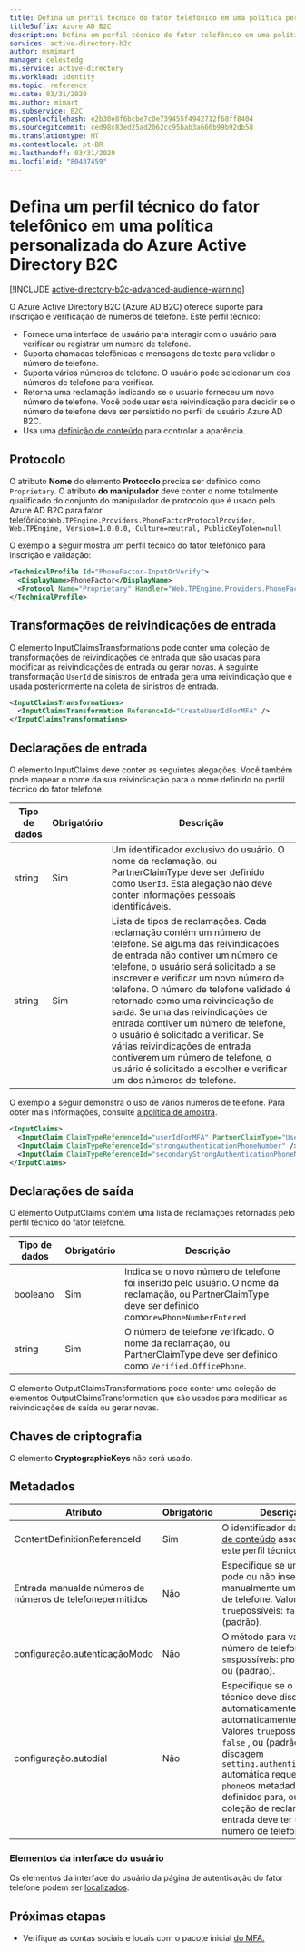 ```yaml
---
title: Defina um perfil técnico do fator telefônico em uma política personalizada
titleSuffix: Azure AD B2C
description: Defina um perfil técnico do fator telefônico em uma política personalizada no Azure Active Directory B2C.
services: active-directory-b2c
author: msmimart
manager: celestedg
ms.service: active-directory
ms.workload: identity
ms.topic: reference
ms.date: 03/31/2020
ms.author: mimart
ms.subservice: B2C
ms.openlocfilehash: e2b30e8f6bcbe7c0e739455f4942712f68ff8404
ms.sourcegitcommit: ced98c83ed25ad2062cc95bab3a666b99b92db58
ms.translationtype: MT
ms.contentlocale: pt-BR
ms.lasthandoff: 03/31/2020
ms.locfileid: "80437459"
---
```

# <a name="define-a-phone-factor-technical-profile-in-an-azure-active-directory-b2c-custom-policy"></a>Defina um perfil técnico do fator telefônico em uma política personalizada do Azure Active Directory B2C

[!INCLUDE [active-directory-b2c-advanced-audience-warning](../../includes/active-directory-b2c-advanced-audience-warning.md)]

O Azure Active Directory B2C (Azure AD B2C) oferece suporte para inscrição e verificação de números de telefone. Este perfil técnico:

- Fornece uma interface de usuário para interagir com o usuário para verificar ou registrar um número de telefone.
- Suporta chamadas telefônicas e mensagens de texto para validar o número de telefone.
- Suporta vários números de telefone. O usuário pode selecionar um dos números de telefone para verificar.  
- Retorna uma reclamação indicando se o usuário forneceu um novo número de telefone. Você pode usar esta reivindicação para decidir se o número de telefone deve ser persistido no perfil de usuário Azure AD B2C.  
- Usa uma [definição de conteúdo](contentdefinitions.md) para controlar a aparência.

## <a name="protocol"></a>Protocolo

O atributo **Nome** do elemento **Protocolo** precisa ser definido como `Proprietary`. O atributo **do manipulador** deve conter o nome totalmente qualificado do conjunto do manipulador de protocolo que é usado pelo Azure AD B2C para fator telefônico:`Web.TPEngine.Providers.PhoneFactorProtocolProvider, Web.TPEngine, Version=1.0.0.0, Culture=neutral, PublicKeyToken=null`

O exemplo a seguir mostra um perfil técnico do fator telefônico para inscrição e validação:

```XML
<TechnicalProfile Id="PhoneFactor-InputOrVerify">
  <DisplayName>PhoneFactor</DisplayName>
  <Protocol Name="Proprietary" Handler="Web.TPEngine.Providers.PhoneFactorProtocolProvider, Web.TPEngine, Version=1.0.0.0, Culture=neutral, PublicKeyToken=null" />
</TechnicalProfile>
```

## <a name="input-claims-transformations"></a>Transformações de reivindicações de entrada

O elemento InputClaimsTransformations pode conter uma coleção de transformações de reivindicações de entrada que são usadas para modificar as reivindicações de entrada ou gerar novas. A seguinte transformação `UserId` de sinistros de entrada gera uma reivindicação que é usada posteriormente na coleta de sinistros de entrada.

```xml
<InputClaimsTransformations>
  <InputClaimsTransformation ReferenceId="CreateUserIdForMFA" />
</InputClaimsTransformations>
```

## <a name="input-claims"></a>Declarações de entrada

O elemento InputClaims deve conter as seguintes alegações. Você também pode mapear o nome da sua reivindicação para o nome definido no perfil técnico do fator telefone. 

|  Tipo de dados| Obrigatório | Descrição |
| --------- | -------- | ----------- | 
| string| Sim | Um identificador exclusivo do usuário. O nome da reclamação, ou PartnerClaimType deve ser definido como `UserId`. Esta alegação não deve conter informações pessoais identificáveis.|
| string| Sim | Lista de tipos de reclamações. Cada reclamação contém um número de telefone. Se alguma das reivindicações de entrada não contiver um número de telefone, o usuário será solicitado a se inscrever e verificar um novo número de telefone. O número de telefone validado é retornado como uma reivindicação de saída. Se uma das reivindicações de entrada contiver um número de telefone, o usuário é solicitado a verificar. Se várias reivindicações de entrada contiverem um número de telefone, o usuário é solicitado a escolher e verificar um dos números de telefone. |

O exemplo a seguir demonstra o uso de vários números de telefone. Para obter mais informações, consulte [a política de amostra](https://github.com/azure-ad-b2c/samples/tree/master/policies/mfa-add-secondarymfa).

```XML
<InputClaims>
  <InputClaim ClaimTypeReferenceId="userIdForMFA" PartnerClaimType="UserId" />
  <InputClaim ClaimTypeReferenceId="strongAuthenticationPhoneNumber" />
  <InputClaim ClaimTypeReferenceId="secondaryStrongAuthenticationPhoneNumber" />
</InputClaims>
```

## <a name="output-claims"></a>Declarações de saída

O elemento OutputClaims contém uma lista de reclamações retornadas pelo perfil técnico do fator telefone.

|  Tipo de dados| Obrigatório | Descrição |
|  -------- | ----------- |----------- |
| booleano | Sim | Indica se o novo número de telefone foi inserido pelo usuário. O nome da reclamação, ou PartnerClaimType deve ser definido como`newPhoneNumberEntered`|
| string| Sim | O número de telefone verificado. O nome da reclamação, ou PartnerClaimType deve ser definido como `Verified.OfficePhone`.|

O elemento OutputClaimsTransformations pode conter uma coleção de elementos OutputClaimsTransformation que são usados para modificar as reivindicações de saída ou gerar novas.

## <a name="cryptographic-keys"></a>Chaves de criptografia

O elemento **CryptographicKeys** não será usado.


## <a name="metadata"></a>Metadados

| Atributo | Obrigatório | Descrição |
| --------- | -------- | ----------- |
| ContentDefinitionReferenceId | Sim | O identificador da [definição de conteúdo](contentdefinitions.md) associada com este perfil técnico. |
| Entrada manualde números de números de telefonepermitidos| Não | Especifique se um usuário pode ou não inserir manualmente um número de telefone. Valores `true`possíveis: `false` , ou (padrão).|
| configuração.autenticaçãoModo | Não | O método para validar o número de telefone. Valores `sms`possíveis: `phone` `mixed` , ou (padrão).|
| configuração.autodial| Não| Especifique se o perfil técnico deve discar automaticamente ou enviar automaticamente um SMS. Valores `true`possíveis: `false` , ou (padrão). O discagem `setting.authenticationMode` automática requer `sms`que `phone`os metadados sejam definidos para, ou . A coleção de reclamações de entrada deve ter um único número de telefone. |

### <a name="ui-elements"></a>Elementos da interface do usuário

Os elementos da interface do usuário da página de autenticação do fator telefone podem ser [localizados](localization-string-ids.md#azure-mfa-error-messages).

## <a name="next-steps"></a>Próximas etapas

- Verifique as contas sociais e locais com o pacote inicial [do MFA.](https://github.com/Azure-Samples/active-directory-b2c-custom-policy-starterpack/tree/master/SocialAndLocalAccountsWithMfa)
